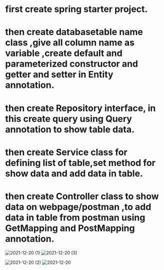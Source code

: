 # first create spring starter project.
# then create databasetable name class ,give all column name as variable ,create default and parameterized constructor and getter and setter in Entity annotation.
# then create Repository interface, in this create query using Query annotation to show table data.
# then create Service class for defining list of table,set method for show data and add data in table.
# then create  Controller class to show data on webpage/postman ,to add data in table from postman using GetMapping and PostMapping annotation.
![2021-12-20 (1)](https://user-images.githubusercontent.com/91682289/149989472-073a0a69-01e9-433e-a0b4-73c14d092b72.png)
![2021-12-20 (3)](https://user-images.githubusercontent.com/91682289/149989593-1749ba00-8bbb-4a43-901c-23afc14eda28.png)

![2021-12-20 (2)](https://user-images.githubusercontent.com/91682289/149989566-fe39347e-b740-416d-b91f-ad52936f6310.png)
![2021-12-20](https://user-images.githubusercontent.com/91682289/149989706-e48025d2-59c9-43d6-b0a3-20bdd5ce37d8.png)

